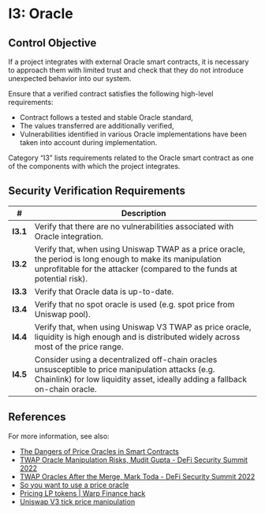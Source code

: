 # I3: Oracle

## Control Objective

If a project integrates with external Oracle smart contracts, it is necessary to approach them with limited trust and check that they do not introduce unexpected behavior into our system.

Ensure that a verified contract satisfies the following high-level requirements:
* Contract follows a tested and stable Oracle standard,
* The values transferred are additionally verified,
* Vulnerabilities identified in various Oracle implementations have been taken into account during implementation.

Category “I3” lists requirements related to the Oracle smart contract as one of the components with which the project integrates.

## Security Verification Requirements

| # | Description |
| --- | --- |
| **I3.1** | Verify that there are no vulnerabilities associated with Oracle integration. |
| **I3.2** | Verify that, when using Uniswap TWAP as a price oracle, the period is long enough to make its manipulation unprofitable for the attacker (compared to the funds at potential risk). |
| **I3.3** | Verify that Oracle data is up-to-date. |
| **I3.4** | Verify that no spot oracle is used (e.g. spot price from Uniswap pool). |
| **I4.4** | Verify that, when using Uniswap V3 TWAP as price oracle, liquidity is high enough and is distributed widely across most of the price range. |
| **I4.5** | Consider using a decentralized off-chain oracles unsusceptible to price manipulation attacks (e.g. Chainlink) for low liquidity asset, ideally adding a fallback on-chain oracle. |

## References

For more information, see also:

* [The Dangers of Price Oracles in Smart Contracts](https://www.youtube.com/watch?v=YGO7nzpXCeA)
* [TWAP Oracle Manipulation Risks, Mudit Gupta - DeFi Security Summit 2022](https://www.youtube.com/watch?v=Mu8ytTyStOU)
* [TWAP Oracles After the Merge, Mark Toda - DeFi Security Summit 2022](https://www.youtube.com/watch?v=mqrCvNgBXUk)
* [So you want to use a price oracle](https://samczsun.com/so-you-want-to-use-a-price-oracle/)
* [Pricing LP tokens | Warp Finance hack](https://cmichel.io/pricing-lp-tokens/)
* [Uniswap V3 tick price manipulation](https://medium.com/@hacxyk/we-rescued-4m-from-rari-capital-but-was-it-worth-it-39366d4d1812)
